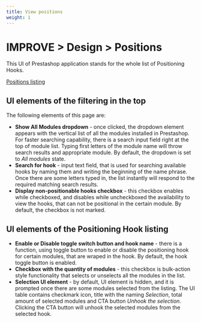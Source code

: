 ```yaml
---
title: View positions
weight: 1
---
```

# IMPROVE > Design > Positions 

This UI of Prestashop application stands for the whole list of Positioning Hooks.

[Positions listing](static/img/design-positions.png)

## UI elements of the filtering in the top

The following elements of this page are:
- **Show All Modules dropdown** - once clicked, the dropdown element appears with the vertical list of all the modules installed in Prestashop. For faster searching capability, there is a search input field right at the top of module list. Typing first letters of the module name will throw search results and appropriate module. By default, the dropdown is set to _All modules_ state.
- **Search for hook** - input text field, that is used for searching available hooks by naming them and writing the beginning of the name phrase. Once there are some letters typed in, the list instantly will respond to the required matching search results.
- **Display non-positionable hooks checkbox** - this checkbox enables while checkboxed, and disables while uncheckboxed the availability to view the hooks, that can not be positional in the certain module. By default, the checkbox is not marked.

## UI elements of the Positioning Hook listing

- **Enable or Disable toggle switch button and hook name** - there is a function, using toggle button to enable or disable the positioning hook for certain modules, that are wraped in the hook. By default, the hook toggle button is enabled.
- **Checkbox with the quantity of modules** - this checkbox is bulk-action style functionality that selects or unselects all the modules in the list.
- **Selection UI element** - by default, UI element is hidden, and it is prompted once there are some modules selected from the listing. The UI table contains checkmark icon, title with the naming _Selection_, total amount of selected modules and CTA button _Unhook the selection_. Clicking the CTA button will unhook the selected modules from the selected hook.
